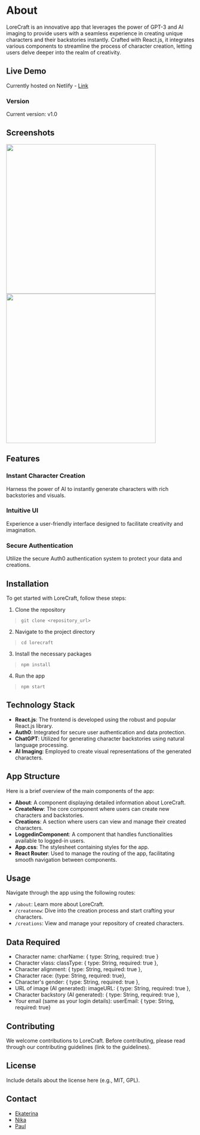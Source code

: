 # About

LoreCraft is an innovative app that leverages the power of GPT-3 and AI imaging to provide users with a seamless experience in creating unique characters and their backstories instantly. Crafted with React.js, it integrates various components to streamline the process of character creation, letting users delve deeper into the realm of creativity.

## Live Demo
Currently hosted on Netlify - <a href="https://lorecraft.netlify.app/">Link</a>

### Version
Current version: v1.0

## Screenshots
<img style="width:400px;" src="https://i.ibb.co/mNQtVGg/Screen-Shot-2023-09-14-at-10-19-46-AM.png"> <img style="width:400px;" src="https://i.ibb.co/3RFBBhc/Screen-Shot-2023-09-14-at-10-21-04-AM.png">
## Features

### Instant Character Creation
Harness the power of AI to instantly generate characters with rich backstories and visuals.

### Intuitive UI
Experience a user-friendly interface designed to facilitate creativity and imagination.

### Secure Authentication
Utilize the secure Auth0 authentication system to protect your data and creations.

## Installation

To get started with LoreCraft, follow these steps:

1. Clone the repository

> `git clone <repository_url>`

2. Navigate to the project directory

> `cd lorecraft`

3. Install the necessary packages

> `npm install`

4. Run the app

> `npm start`


## Technology Stack

- **React.js**: The frontend is developed using the robust and popular React.js library.
- **Auth0**: Integrated for secure user authentication and data protection.
- **ChatGPT**: Utilized for generating character backstories using natural language processing.
- **AI Imaging**: Employed to create visual representations of the generated characters.

## App Structure

Here is a brief overview of the main components of the app:

- **About**: A component displaying detailed information about LoreCraft.
- **CreateNew**: The core component where users can create new characters and backstories.
- **Creations**: A section where users can view and manage their created characters.
- **LoggedinComponent**: A component that handles functionalities available to logged-in users.
- **App.css**: The stylesheet containing styles for the app.
- **React Router**: Used to manage the routing of the app, facilitating smooth navigation between components.

## Usage

Navigate through the app using the following routes:

- `/about`: Learn more about LoreCraft.
- `/createnew`: Dive into the creation process and start crafting your characters.
- `/creations`: View and manage your repository of created characters.

## Data Required
- Character name: charName: { type: String, required: true }
- Character vlass: classType: { type: String, required: true },
- Character alignment: { type: String, required: true },
- Character race: {type: String, required: true},
- Character's gender: { type: String, required: true },
- URL of image (AI generated): imageURL: { type: String, required: true },
- Character backstory (AI generated): { type: String, required: true },
- Your email (same as your login details): userEmail: { type: String, required: true}


## Contributing

We welcome contributions to LoreCraft. Before contributing, please read through our contributing guidelines (link to the guidelines).

## License

Include details about the license here (e.g., MIT, GPL).

## Contact

- [Ekaterina](https://www.linkedin.com/in/ekaterina-khoroshilova)
- [Nika](https://www.linkedin.com/in/nicholas-skeba)
- [Paul](https://www.linkedin.com/in/tallpaulbrown/)

